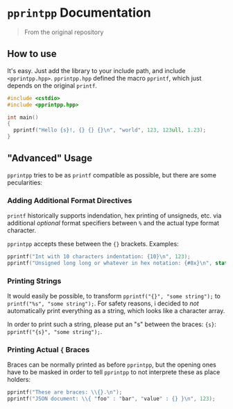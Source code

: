 # `pprintpp` Documentation

> From the original repository

## How to use

It's easy. Just add the library to your include path, and include `<pprintpp.hpp>`.
`pprintpp.hpp` defined the macro `pprintf`, which just depends on the original `printf`.

``` c++
#include <cstdio>
#include <pprintpp.hpp>

int main()
{
  pprintf("Hello {s}!, {} {} {}\n", "world", 123, 123ull, 1.23);
}
```

## "Advanced" Usage

`pprintpp` tries to be as `printf` compatible as possible, but there are some pecularities:

### Adding Additional Format Directives

`printf` historically supports indendation, hex printing of unsigneds, etc. via additional 
*optional* format specifiers between `%` and the actual type format character.

`pprintpp` accepts these between the `{}` brackets. Examples:

``` c++
pprintf("Int with 10 characters indentation: {10}\n", 123);
pprintf("Unsigned long long or whatever in hex notation: {#8x}\n", static_cast<unsigned long long>(0x123));
```

### Printing Strings

It would easily be possible, to transform `pprintf("{}", "some string");` to `printf("%s", "some string");`.
For safety reasons, i decided to *not* automatically print everything as a string, which looks like a character array.

In order to print such a string, please put an "s" between the braces: `{s}`: `pprintf("{s}", "some string");`.

### Printing Actual `{` Braces

Braces can be normally printed as before `pprintpp`, but the opening ones have to be masked in order to 
tell `pprintpp` to not interprete these as place holders:

``` c++
pprintf("These are braces: \\{}.\n");
pprintf("JSON document: \\{ "foo" : "bar", "value" : {} }\n", 123);
```